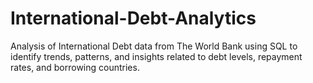 # International-Debt-Analytics
Analysis of International Debt data from The World Bank using SQL to identify trends, patterns, and insights related to debt levels, repayment rates, and borrowing countries.
